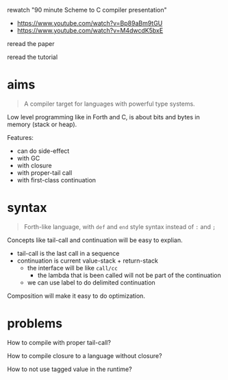 rewatch "90 minute Scheme to C compiler presentation"

- https://www.youtube.com/watch?v=Bp89aBm9tGU
- https://www.youtube.com/watch?v=M4dwcdK5bxE

reread the paper

reread the tutorial

# aims

> A compiler target for languages with powerful type systems.

Low level programming like in Forth and C,
is about bits and bytes in memory (stack or heap).

Features:

- can do side-effect
- with GC
- with closure
- with proper-tail call
- with first-class continuation

# syntax

> Forth-like language, with `def` and `end` style syntax instead of `:` and `;`

Concepts like tail-call and continuation will be easy to explian.

- tail-call is the last call in a sequence
- continuation is current value-stack + return-stack
  - the interface will be like `call/cc`
    - the lambda that is been called will not be part of the continuation
  - we can use label to do delimited continuation

Composition will make it easy to do optimization.

# problems

How to compile with proper tail-call?

How to compile closure to a language without closure?

How to not use tagged value in the runtime?
